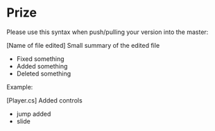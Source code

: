 # Prize

Please use this syntax when push/pulling your version into the master:

[Name of file edited] Small summary of the edited file
- Fixed something
- Added something
- Deleted something

Example:

[Player.cs] Added controls
- jump added
- slide

